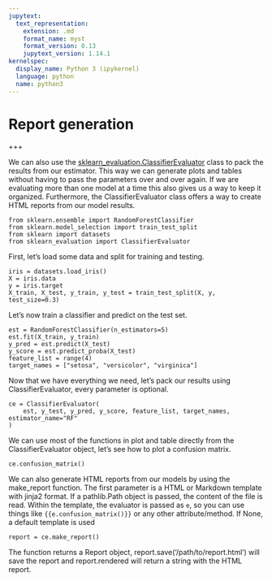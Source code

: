```yaml
---
jupytext:
  text_representation:
    extension: .md
    format_name: myst
    format_version: 0.13
    jupytext_version: 1.14.1
kernelspec:
  display_name: Python 3 (ipykernel)
  language: python
  name: python3
---
```


# Report generation

+++

We can also use the [sklearn_evaluation.ClassifierEvaluator](../api/evaluator.rst) class to pack the results from our estimator. This way we can generate plots and tables without having to pass the parameters over and over again. If we are evaluating more than one model at a time this also gives us a way to keep it organized. Furthermore, the ClassifierEvaluator class offers a way to create HTML reports from our model results.

```{code-cell} ipython3
from sklearn.ensemble import RandomForestClassifier
from sklearn.model_selection import train_test_split
from sklearn import datasets
from sklearn_evaluation import ClassifierEvaluator
```

First, let’s load some data and split for training and testing.

```{code-cell} ipython3
iris = datasets.load_iris()
X = iris.data
y = iris.target
X_train, X_test, y_train, y_test = train_test_split(X, y, test_size=0.3)
```

Let’s now train a classifier and predict on the test set.

```{code-cell} ipython3
est = RandomForestClassifier(n_estimators=5)
est.fit(X_train, y_train)
y_pred = est.predict(X_test)
y_score = est.predict_proba(X_test)
feature_list = range(4)
target_names = ["setosa", "versicolor", "virginica"]
```

Now that we have everything we need, let’s pack our results using ClassifierEvaluator, every parameter is optional.

```{code-cell} ipython3
ce = ClassifierEvaluator(
    est, y_test, y_pred, y_score, feature_list, target_names, estimator_name="RF"
)
```

We can use most of the functions in plot and table directly from the ClassifierEvaluator object, let’s see how to plot a confusion matrix.

```{code-cell} ipython3
ce.confusion_matrix()
```

We can also generate HTML reports from our models by using the make_report function. The first parameter is a HTML or Markdown template with jinja2 format. If a pathlib.Path object is passed, the content of the file is read. Within the template, the evaluator is passed as `e`, so you can use things like `{{e.confusion_matrix()}}` or any other attribute/method. If None, a default template is used

```{code-cell} ipython3
report = ce.make_report()
```

The function returns a Report object, report.save(‘/path/to/report.html’) will save the report and report.rendered will return a string with the HTML report.
